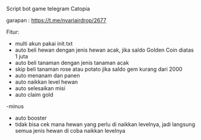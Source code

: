 Script bot game telegram Catopia

garapan :
https://t.me/nyariairdrop/2677

Fitur:
- multi akun pakai init.txt
- auto beli hewan dengan jenis hewan acak, jika saldo Golden Coin diatas 1 juta
- auto beli tanaman dengan jenis tanaman acak
- skip beli tanaman rose atau potato jika saldo gem kurang dari 2000
- auto menanam dan panen
- auto naikkan level hewan
- auto selesaikan misi
- auto claim gold

-minus
- auto booster
- tidak bisa cek mana hewan yang perlu di naikkan levelnya,
  jadi langsung semua jenis hewan di coba naikkan levelnya

